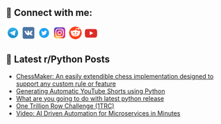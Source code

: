 ## 🔎 Connect with me:
[<img src="https://github.com/bullbesh/bullbesh/blob/main/images/Telegram.png" width="32" height="32" />](https://t.me/bullbesh)
[<img src="https://github.com/bullbesh/bullbesh/blob/main/images/VK.png" width="32" height="32" />](https://vk.com/bullbesh)
[<img src="https://github.com/bullbesh/bullbesh/blob/main/images/Twitter.png" width="32" height="32" />](https://twitter.com/bullbesh1)
[<img src="https://github.com/bullbesh/bullbesh/blob/main/images/Instagram.png" width="32" height="32" />](https://www.instagram.com/bullbesh)
[<img src="https://github.com/bullbesh/bullbesh/blob/main/images/Reddit.png" width="32" height="32" />](https://www.reddit.com/user/bullbesh)
[<img src="https://github.com/bullbesh/bullbesh/blob/main/images/YouTube.png" width="32" height="32" />](https://www.youtube.com/channel/UCtfjRs6uzgq5mfm8S06WTcg)

## 📕 Latest r/Python Posts
<!-- BLOG-POST-LIST:START -->
- [ChessMaker: An easily extendible chess implementation designed to support any custom rule or feature](https://www.reddit.com/r/Python/comments/1alfgx2/chessmaker_an_easily_extendible_chess/)
- [Generating Automatic YouTube Shorts using Python](https://www.reddit.com/r/Python/comments/1alezzj/generating_automatic_youtube_shorts_using_python/)
- [What are you going to do with latest python release](https://www.reddit.com/r/Python/comments/1al8nfp/what_are_you_going_to_do_with_latest_python/)
- [One Trillion Row Challenge &lpar;1TRC&rpar;](https://www.reddit.com/r/Python/comments/1al7qs7/one_trillion_row_challenge_1trc/)
- [Video: AI Driven Automation for Microservices in Minutes](https://www.reddit.com/r/Python/comments/1akuaat/video_ai_driven_automation_for_microservices_in/)
<!-- BLOG-POST-LIST:END -->
